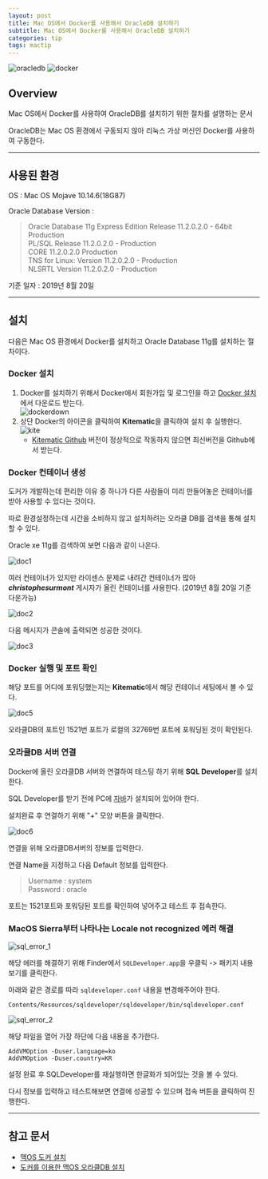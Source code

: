 ```yaml
---
layout: post
title: Mac OS에서 Docker를 사용해서 OracleDB 설치하기
subtitle: Mac OS에서 Docker를 사용해서 OracleDB 설치하기
categories: tip
tags: mactip
---
```


![oracledb](/assets/img/logo/oracledb_logo.png "OracleDB")
![docker](/assets/img/logo/docker_logo.png "Docker")

## Overview

Mac OS에서 Docker를 사용하여 OracleDB를 설치하기 위한 절차를 설명하는 문서

OracleDB는 Mac OS 환경에서 구동되지 않아 리눅스 가상 머신인 Docker를 사용하여 구동한다.

***

## 사용된 환경

OS : Mac OS Mojave 10.14.6(18G87)

Oracle Database Version : 

> Oracle Database 11g Express Edition Release 11.2.0.2.0 - 64bit Production  
> PL/SQL Release 11.2.0.2.0 - Production  
> CORE	11.2.0.2.0	Production  
> TNS for Linux: Version 11.2.0.2.0 - Production  
> NLSRTL Version 11.2.0.2.0 - Production  

기준 일자 : 2019년 8월 20일

***

## 설치

다음은 Mac OS 환경에서 Docker를 설치하고 Oracle Database 11g를 설치하는 절차이다.

### Docker 설치

1. Docker를 설치하기 위해서 Docker에서 회원가입 및 로그인을 하고 [Docker 설치](https://hub.docker.com/editions/community/docker-ce-desktop-mac)에서 다운로드 받는다.  
![dockerdown](/assets/img/tip/mactip/oracle/dockerdown.png "DockerDown")  
2. 상단 Docker의 아이콘을 클릭하여 **Kitematic**을 클릭하여 설치 후 실행한다.  
![kite](/assets/img/tip/mactip/oracle/kitematic.png "Kitematic")  
    - [Kitematic Github](https://github.com/docker/kitematic/releases) 버전이 정상적으로 작동하지 않으면 최신버전을 Github에서 받는다.

### Docker 컨테이너 생성

도커가 개발하는데 편리한 이유 중 하나가 다른 사람들이 미리 만들어놓은 컨테이너를 받아 사용할 수 있다는 것이다.

따로 환경설정하는데 시간을 소비하지 않고 설치하려는 오라클 DB를 검색을 통해 설치할 수 있다.

Oracle xe 11g를 검색하여 보면 다음과 같이 나온다.

![doc1](/assets/img/tip/mactip/oracle/doc_1.png "Doc_1")  

여러 컨테이너가 있지만 라이센스 문제로 내려간 컨테이너가 많아 ***christophesurmont*** 게시자가 올린 컨테이너를 사용한다. (2019년 8월 20일 기준 다운가능)

![doc2](/assets/img/tip/mactip/oracle/doc_2.png "Doc_2")  

다음 메시지가 콘솔에 출력되면 성공한 것이다.

![doc3](/assets/img/tip/mactip/oracle/doc_3.png "Doc_3")  

### Docker 실행 및 포트 확인

해당 포트를 어디에 포워딩했는지는 **Kitematic**에서 해당 컨테이너 세팅에서 볼 수 있다.

![doc5](/assets/img/tip/mactip/oracle/doc_5.png "Doc_5")  

오라클DB의 포트인 1521번 포트가 로컬의 32769번 포트에 포워딩된 것이 확인된다.

### 오라클DB 서버 연결

Docker에 올린 오라클DB 서버와 연결하여 테스팅 하기 위해 **SQL Developer**를 설치한다.

SQL Developer를 받기 전에 PC에 [자바](https://www.oracle.com/technetwork/developer-tools/sql-developer/downloads/index.html)가 설치되어 있어야 한다.

설치완료 후 연결하기 위해 "+" 모양 버튼을 클릭한다.

![doc6](/assets/img/tip/mactip/oracle/doc_6.png "Doc_6")  

연결을 위해 오라클DB서버의 정보를 입력한다.

연결 Name을 지정하고 다음 Default 정보를 입력한다.

> Username : system  
> Password : oracle

포트는 1521포트와 포워딩된 포트를 확인하여 넣어주고 테스트 후 접속한다.

### MacOS Sierra부터 나타나는 Locale not recognized 에러 해결

![sql_error_1](/assets/img/tip/mactip/oracle/sql_error_1.png "sql_error_1") 

해당 에러를 해결하기 위해 Finder에서 `SQLDeveloper.app`을 우클릭 -> 패키지 내용 보기를 클릭한다.

아래와 같은 경로를 따라 `sqldeveloper.conf` 내용을 변경해주어야 한다.

`Contents/Resources/sqldeveloper/sqldeveloper/bin/sqldeveloper.conf`

![sql_error_2](/assets/img/tip/mactip/oracle/sql_error_2.png "sql_error_2") 

해당 파일을 열어 가장 하단에 다음 내용을 추가한다.

```
AddVMOption -Duser.language=ko
AddVMOption -Duser.country=KR
```

설정 완료 후 SQLDeveloper를 재실행하면 한글화가 되어있는 것을 볼 수 있다.

다시 정보를 입력하고 테스트해보면 연결에 성공할 수 있으며 접속 버튼을 클릭하여 진행한다.

***

## 참고 문서

- [맥OS 도커 설치](https://myjamong.tistory.com/105?category=864984)
- [도커를 이용한 맥OS 오라클DB 설치](https://myjamong.tistory.com/106)